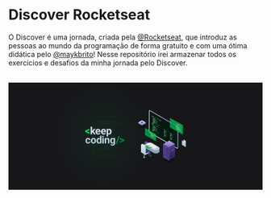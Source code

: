 <h1>Discover Rocketseat</h1>

O Discover é uma jornada, criada pela <a href="https://www.rocketseat.com.br/">@Rocketseat</a>, que introduz as pessoas ao mundo da programação de forma gratuito e com uma ótima didática pelo <a href="https://github.com/maykbrito/maykbrito">@maykbrito</a>! Nesse repositório irei armazenar todos os exercícios e desafios da minha jornada pelo Discover.

<br>

<img src="/media/imagens/imagem.png" alt="">
